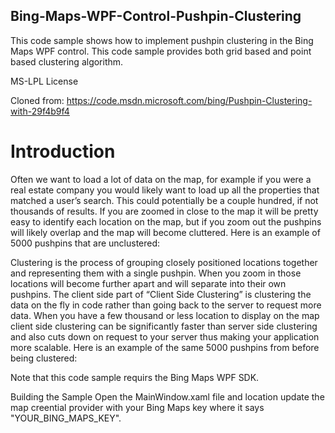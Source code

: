 ## Bing-Maps-WPF-Control-Pushpin-Clustering
This code sample shows how to implement pushpin clustering in the Bing Maps WPF control. This code sample provides both grid based and point based clustering algorithm.

MS-LPL License

Cloned from: https://code.msdn.microsoft.com/bing/Pushpin-Clustering-with-29f4b9f4

# Introduction
Often we want to load a lot of data on the map, for example if you were a real estate company you would likely want to load up all the properties that matched a user’s search. This could potentially be a couple hundred, if not thousands of results. If you are zoomed in close to the map it will be pretty easy to identify each location on the map, but if you zoom out the pushpins will likely overlap and the map will become cluttered. Here is an example of 5000 pushpins that are unclustered:

Clustering is the process of grouping closely positioned locations together and representing them with a single pushpin. When you zoom in those locations will become further apart and will separate into their own pushpins. The client side part of “Client Side Clustering” is clustering the data on the fly in code rather than going back to the server to request more data. When you have a few thousand or less location to display on the map client side clustering can be significantly faster than server side clustering and also cuts down on request to your server thus making your application more scalable. Here is an example of the same 5000 pushpins from before being clustered:

Note that this code sample requirs the Bing Maps WPF SDK.

Building the Sample
Open the MainWindow.xaml file and location update the map creential provider with your Bing Maps key where it says "YOUR_BING_MAPS_KEY".
